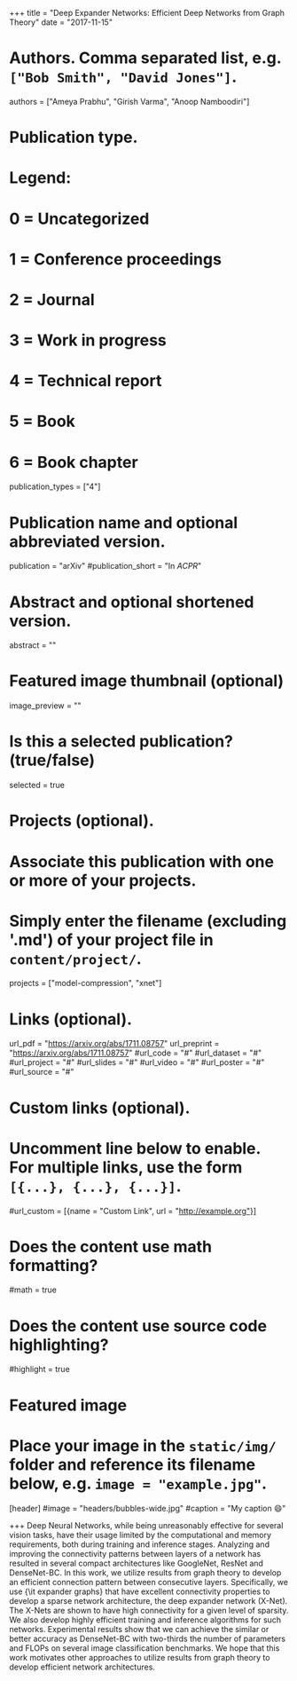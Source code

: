 +++
title = "Deep Expander Networks: Efficient Deep Networks from Graph Theory"
date = "2017-11-15"

# Authors. Comma separated list, e.g. `["Bob Smith", "David Jones"]`.
authors = ["Ameya Prabhu", "Girish Varma", "Anoop Namboodiri"]

# Publication type.
# Legend:
# 0 = Uncategorized
# 1 = Conference proceedings
# 2 = Journal
# 3 = Work in progress
# 4 = Technical report
# 5 = Book
# 6 = Book chapter
publication_types = ["4"]

# Publication name and optional abbreviated version.
publication = "arXiv"
#publication_short = "In *ACPR*"

# Abstract and optional shortened version.
abstract = ""

# Featured image thumbnail (optional)
image_preview = ""

# Is this a selected publication? (true/false)
selected = true

# Projects (optional).
#   Associate this publication with one or more of your projects.
#   Simply enter the filename (excluding '.md') of your project file in `content/project/`.
projects = ["model-compression", "xnet"]

# Links (optional).
url_pdf = "https://arxiv.org/abs/1711.08757" 
url_preprint = "https://arxiv.org/abs/1711.08757"
#url_code = "#"
#url_dataset = "#"
#url_project = "#"
#url_slides = "#"
#url_video = "#"
#url_poster = "#"
#url_source = "#"

# Custom links (optional).
#   Uncomment line below to enable. For multiple links, use the form `[{...}, {...}, {...}]`.
#url_custom = [{name = "Custom Link", url = "http://example.org"}]

# Does the content use math formatting?
#math = true

# Does the content use source code highlighting?
#highlight = true

# Featured image
# Place your image in the `static/img/` folder and reference its filename below, e.g. `image = "example.jpg"`.
[header]
#image = "headers/bubbles-wide.jpg"
#caption = "My caption :smile:"

+++
Deep Neural Networks, while being unreasonably effective for several vision tasks, have their usage limited by the computational and memory requirements, both during training and inference stages. Analyzing and improving the connectivity patterns between layers of a network has resulted in several compact architectures like GoogleNet, ResNet and DenseNet-BC. In this work, we utilize results from graph theory to develop an efficient connection pattern between consecutive layers. Specifically, we use {\it expander graphs} that have excellent connectivity properties to develop a sparse network architecture, the deep expander network (X-Net). The X-Nets are shown to have high connectivity for a given level of sparsity. We also develop highly efficient training and inference algorithms for such networks. Experimental results show that we can achieve the similar or better accuracy as DenseNet-BC with two-thirds the number of parameters and FLOPs on several image classification benchmarks. We hope that this work motivates other approaches to utilize results from graph theory to develop efficient network architectures. 